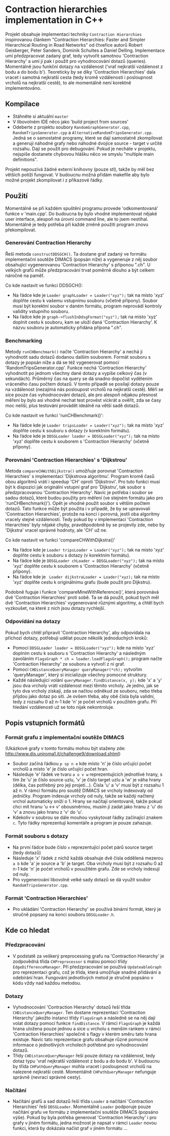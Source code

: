 Contraction hierarchies implementation in C++
=============================================

Projekt obsahuje implementaci techniky `Contraction Hierarchies` inspirovanou článkem "Contraction Hierarchies: Faster and Simpler Hierarchical
Routing in Road Networks" od čtveřice autorů Robert Geisberger, Peter Sanders, Dominik Schultes a Daniel Delling. Implementace umí předzpracovat
zadaný graf, tedy vytvořit samotnou 'Contraction Hierarchy' a umí jí pak i použít pro vyhodnocování dotazů (queries). Momentálně jsou funkční
dotazy na vzdálenost ('vrať nejkratší vzdálenost z bodu a do bodu b'). Teoreticky by se díky 'Contraction Hierarchies' dala vracet i samotná
nejkratší cesta (tedy kromě vzdálenosti i posloupnost vrcholů na nejkratší cestě), to ale momentálně není korektně implementováno.

Kompilace
---------
- Stáhněte si aktuální `master`
- V libovolném IDE něco jako 'build project from sources'
- Odeberte z projektu soubory `RandomGraphGenerator.cpp`, `RandomTripsGenerator.cpp` a `AlternativeRandomTripsGenerator.cpp`. Jedná se o samostatné programy, které se dají samostatně zkompilovat a generují náhodné grafy nebo náhodné dvojice source - target v určité rozsahu. Dají se použít pro debugování. Pokud je necháte v projektu, nejspíše dostanete chybovou hlášku něco ve smyslu "multiple main definitions".

Projekt nepouzívá žádné externí knihovny (pouze stl), takže by měl bez větších potíží fungovat. V budoucnu možná přidám makefile aby bylo možné projekt zkompilovat i z příkazové řádky.

Použití
-------
Momentálně se při každém spuštění programu provede 'odkomentovaná' funkce v 'main.cpp'. Do budoucna by bylo vhodné implementovat nějaké user interface, alespoň na úrovni command line, ale to jsem nestíhal. Momentálně je tedy potřeba při každé změně použití program znovu překompilovat.

### Generování Contraction Hierarchy
Řeší metoda `constructDDSGCH()`. Ta dostane graf zadaný ve formátu implementační soutěže DIMACS (popsán níže) a vygeneruje z něj soubor obsahující vygenerovanou 'Contraction Hierarchy' s příponou ".ch". U velkých grafů může předzpracování trvat poměrně dlouho a být celkem náročné na paměť.

Co kde nastavit ve funkci DDSGCH():
- Na řádce kde je `Loader graphLoader = Loader("xyz");` tak na místo 'xyz' doplňte cestu k vašemu vstupnímu souboru (včetně přípony). Soubor musí být korektní soubor v daném formátu, program neprovádí kontroly validity vstupního souboru.
- Na řádce kde je `graph->flushInDdsgFormat("xyz");` tak na místo 'xyz' doplnit cestu k souboru, kam se uloží daná 'Contraction Hierarchy'. K názvu souboru je automaticky přidána přípona ".ch".

### Benchmarking
Metody `runCHBenchmark()` načte 'Contraction Hierarchy' a nechá ji vyhodnotit sadu dotazů dodanou dalším souborem. Formát souboru s dotazy je popsán níže a dá se též vygenerovat pomocí 'RandomTripsGenerator.cpp'. Funkce nechá 'Contraction Hierarchy' vyhodnotit po jednom všechny dané dotazy a vypíše celkový čas (v sekundách). Průměrný čas na query se dá snadno dopočíst vydělením vráceného času počtem dotazů. V tomto případě se posílají dotazy pouze na vzdálenost (nezajímá nás posloupost vrcholů na nejkratší cestě). 
Měří se sice pouze čas vyhodnocování dotazů, ale pro alespoň nějakou přesnost měření by bylo asi vhodné nechat test provést víckrát a ověřit, zda se časy moc neliší, plus testování provádět ideálně na větší sadě dotazů.

Co kde nastavit ve funkci 'runCHBenchmark()':
- Na řádce kde je `Loader tripsLoader = Loader("xyz");` tak na místo 'xyz' doplňte cestu k souboru s dotazy (v korektním formátu).
- Na řádce kde je `DDSGLoader loader = DDSGLoader("xyz");` tak na místo 'xyz' doplňte cestu k souborem s 'Contraction Hierarchy' (včetně přípony).

### Porovnání 'Contraction Hierarchies' s 'Dijkstrou'
Metoda `compareCHWithDijkstra()` umožňuje porovnat 'Contraction Hierarchies' s implementací 'Dijkstrova algoritmu'. Program kromě časů obou algoritmů vrátí i speedup 'CH' oproti 'Dijkstrovi'. Pro tuto funkci musí být k dispozici jak originální vstupní graf pro 'Dijkstru', tak soubor s předzpracovanou 'Contraction Hierarchy'.
Navíc je potřeba i soubor se sadou dotazů, které budou použity pro měření (ve stejném formátu jako pro 'runCHBenchmark()'). Opět je vhodné použít soubor s větším počtem dotazů. Tato funkce může být použita i v případě, že by se upravovali 'Conntraction Hierarchies', protože na konci i porovná, jestli oba algoritmy vracely stejné vzdálenosti. Tedy pokud by v implementaci 'Contraction Hierarchies' byly nějaké chyby, pravděpodobně by se projevily zde, nebo by 'Dijkstra' vracel správné hodnoty, ale 'CH' už ne.

Co kde nastavit ve funkci 'compareCHWithDijkstra()'
- Na řádce kde je `Loader tripsLoader = Loader("xyz");` tak na místo 'xyz' doplňte cestu k souboru s dotazy (v korektním formátu).
- Na řádce kde je `DDSGLoader chLoader = DDSGLoader("xyz");` tak na místo 'xyz' doplňte cestu k souborem s 'Contraction Hierarchy' (včetně přípony).
- Na řádce kde je ` Loader dijkstraLoader = Loader("xyz);` tak na místo 'xyz' doplňte cestu k originálnímu grafu (bude použit pro Dijkstru).
 

Podobně fuguje i funkce 'compareMineWithReference()', která porovnává dvě 'Contraction Hierarchies' proti sobě. Ta se dá použít, pokud bych měl dvě 'Contraction Hierarchies' vygenerované různými algoritmy, a chtěl bych vyzkoušet, na které z nich jsou dotazy rychlejší.

### Odpovídání na dotazy
Pokud bych chtěl připravit 'Contraction Hierarchy', aby odpovídala na příchozí dotazy, potřebuji udělat pouze několik jednoduchých kroků:
- Pomocí `DDSGLoader loader = DDSGLoader("xyz");` kde na místo 'xyz' doplním cestu k souboru s 'Contraction Hierarchy' a následným zavoláním `FlagsGraph * ch = loader.loadFlagsGraph();` program načte 'Contraction Hierarchy' ze souboru a vytvoří z ní graf.
- Pomocí `CHDistanceQueryManager queryManager(*ch);` vytvořím 'queryManager', který si inicializuje všechny pomocné struktury.
- Každé následující volání `queryManager.findDistance(x, y);` kde 'x' a 'y' jsou dva vrcholy vrátí vzdálenost mezi těmito vrcholy. Je jedno, jak se tyto dva vrcholy získají, zda se načtou odněkud ze souboru, nebo třeba přijdou jako dotaz po síti. Je ovšem třeba, aby obě čísla byla validní, tedy z rozsahu 0 až n-1 kde 'n' je počet vrcholů v použitém grafu. Při hledání vzdálenosti už se toto nijak nekontroluje.

Popis vstupních formátů
-----------------------

### Formát grafu z implementační soutěže DIMACS 
(Ukázkové grafy v tomto formátu mohou být staženy zde: http://www.dis.uniroma1.it/challenge9/download.shtml)

- Soubor začíná řádkou `p sp n e` kde místo 'n' je číslo určující počet vrcholů a místo 'e' je číslo určující počet hran.
- Následuje 'e' řádek ve tvaru `a u v w` reprezentujících jednotlivé hrany, s tím že 'u' je číslo source uzlu, 'v' je číslo target uzlu a 'w' je váha hrany (délka, čas potřebný pro její projetí...). Čísla 'u' a 'v' musí být z rozsahu 1 až n. V rámci formátu pro soutěž DIMACS se vrcholy indexovaly od jedničky. Program indexuje vrcholy od nuly, takže se každý načtený vrchol automaticky sníží o 1. Hrany se načítají orientovaně, takže pokud chci mít hranu 'u <-> v' obousměrnou, musím jí zadat jako hranu z 'u' do 'v' a znovu jako hranu z 'v' do 'u'.
- Kdekoliv v soubrou se dále mouhou vyskytovat řádky začínající znakem `c`. Tyto řádky reprezentují komentáře a program je pouze zahazuje.


### Formát souboru s dotazy
- Na první řádce bude číslo `x` reprezentující počet párů source target (tedy dotazů)
- Následuje 'x' řádek z nichž každá obsahuje dvě čísla oddělená mezerou `a b` kde 'a' je source a 'b' je target. Oba vrcholy musí být z rozsahu 0 až n-1 kde 'n' je počet vrcholů v pouužitém grafu. Zde se vrcholy indexují od nuly.
- Pro vygenerování libovolně velké sady dotazů se dá využít soubor `RandomTripsGenerator.cpp`.

### Formát 'Contraction Hierarchies'
- Pro ukládání 'Contraction Hierarchy' se používá binární formát, který je stručně popsaný na konci souboru `DDSGLoader.h`.


Kde co hledat
-------------

### Předzpracování
- V podstatě za veškerý preprocessing grafu na 'Contraction Hierarchy' je zodpovědná třída `CHPreprocessor` s malou pomocí třídy `EdgeDifferenceManager`. Při předzpracování se používá `UpdateableGraph` pro reprezentaci grafu, což je třída, která umožňuje snadné přidávání a odebírání hran. Fungování jednotlivých metod je stručně popsáno v kódu vždy nad každou metodou.

### Dotazy
- Vyhodnocování 'Contraction Hierarchy' dotazů řeší třída `CHDistanceQueryManager`. Ten dostane reprezentaci 'Contraction Hierarchy' jakožto instanci třídy `FlagsGraph` a následně se na něj dají volat dotazy pomocí funkce `findDistance`. V rámci `FlagsGraph` je každá hrana uložena pouze jednou a sice u vrcholu s menším rankem v rámci 'Contraction Hierarchies' společně s flagy v kterém směru tato hrana existuje. Navíc tato reprezentace grafu obsahuje různé pomocné informace o jednotlivých vrcholech potřebné pro vyhodnocování dotazů.
- Třídy `CHDistanceQueryManager` řeší pouze dotazy na vzdálenost, tedy dotaz typu 'vrať nejkratší vzdálenost z bodu a do bodu b'. V budoucnu by třída `CHPathQueryManager` mohla vracet i posloupnost vrcholů na nalezené nejkratší cestě. Momentálně `CHPathQueryManager` nefunguje správně (nevrací správné cesty).

### Načítání
- Načítání grafů a sad dotazů řeší třída `Loader` a načítání 'Contraction Hierarchies' řeší `DDSGLoader`. Momentálně `Loader` podporuje pouze načítání grafu ve formátu z implementační soutěže DIMACS (popsáno výše). Pokud by byla potřeba generovat 'Contraction Hierarchy' i pro grafy v jiném formátu, jedna možnost je napsat v rámci `Loader` novou funkci, která by dokázala načíst graf v jiném formátu ...